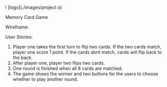 
! [logo](./images/project o)

Memory Card Game 



Wireframe:


User Stories:


1. Player one takes the first turn to flip two cards. If the two cards match, player one score 1 point. If the cards dont match, cards will flip back to the back. 
2. After player one, player two flips two cards. 
3. One round is finished when all 8 cards are matched. 
4. The game shows the winner and two buttons for the users to choose whether to play another round.
